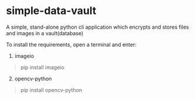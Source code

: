 # simple-data-vault
A simple, stand-alone python cli application which encrypts and stores files and images in a vault(database)

To install the requirements, open a terminal and enter:
1. imageio
>pip install imageio
2. opencv-python
>pip install opencv-python
